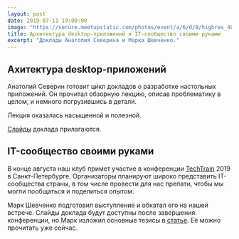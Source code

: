 ```yaml
---
layout: post
date: 2019-07-11 19:00:00
image: "https://secure.meetupstatic.com/photos/event/a/6/d/8/highres_482802712.jpeg"
title: Архитектура desktop-приложений и IT-сообщество своими руками
excerpt: "Доклады Анатолия Северина и Марка Шевченко."
---
```


## Ахитектура desktop-приложений

Анатолий Северин готовит цикл докладов о разработке настольных приложений. Он прочитал обзорную лекцию, описав проблематику в целом, и немного погрузившись в детали.

Лекция оказалась насыщенной и полезной.

[Слайды](/downloads/ui-1.pdf) доклада прилагаются.

## IT-сообщество своими руками

В конце августа наш клуб примет участие в конференции [TechTrain](https://techtrain.ru/) 2019 в Санкт-Петербурге. Организаторы планируют широко представить IT-сообщества страны, в том числе провести для нас препати, чтобы мы могли пообщаться и поделиться опытом.

Марк Шевченко подготовил выступление и обкатал его на нашей встрече. Слайды доклада будут доступны после завершения конференции, но Марк изложил основные тезисы в [статье](http://markshevchenko.pro/2019/07/11/it-community-with-your-own-hands/). Её можно прочитать уже сейчас.